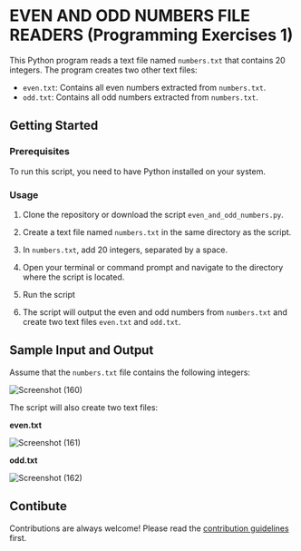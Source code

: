# EVEN AND ODD NUMBERS FILE READERS (Programming Exercises 1)

This Python program reads a text file named `numbers.txt` that contains 20 integers. The program creates two other text files:

- `even.txt`: Contains all even numbers extracted from `numbers.txt`.
- `odd.txt`: Contains all odd numbers extracted from `numbers.txt`.

## Getting Started

### Prerequisites

To run this script, you need to have Python installed on your system.

### Usage

1. Clone the repository or download the script `even_and_odd_numbers.py`.

2. Create a text file named `numbers.txt` in the same directory as the script.

3. In `numbers.txt`, add 20 integers, separated by a space.

4. Open your terminal or command prompt and navigate to the directory where the script is located.

5. Run the script


6. The script will output the even and odd numbers from `numbers.txt` and create two text files `even.txt` and `odd.txt`.


## Sample Input and Output

Assume that the `numbers.txt` file contains the following integers:

![Screenshot (160)](https://user-images.githubusercontent.com/129714181/233820152-914730f6-bca1-4b7b-bf04-1cc322b8dc8a.png)

The script will also create two text files:

**even.txt** 

![Screenshot (161)](https://user-images.githubusercontent.com/129714181/233820332-ed89f2b7-fb7b-4a48-8942-9e83bbc14284.png)

**odd.txt**

![Screenshot (162)](https://user-images.githubusercontent.com/129714181/233820344-567b2f24-cd65-4e7f-9412-715192b54a40.png)

## Contibute

Contributions are always welcome! Please read the [contribution guidelines](https://github.com/matiassingers/awesome-readme/blob/master/contributing.md) first.








